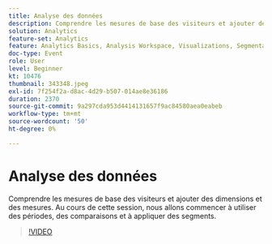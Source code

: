 ```yaml
---
title: Analyse des données
description: Comprendre les mesures de base des visiteurs et ajouter des dimensions et des mesures à l’aide de périodes, de comparaisons et d’applications de segments
solution: Analytics
feature-set: Analytics
feature: Analytics Basics, Analysis Workspace, Visualizations, Segmentation, Metrics
doc-type: Event
role: User
level: Beginner
kt: 10476
thumbnail: 343348.jpeg
exl-id: 7f254f2a-d8ac-4d29-b507-014ae8e36186
duration: 2370
source-git-commit: 9a297cda953d4414131657f9ac84580aea0eabeb
workflow-type: tm+mt
source-wordcount: '50'
ht-degree: 0%

---
```


# Analyse des données

Comprendre les mesures de base des visiteurs et ajouter des dimensions et des mesures. Au cours de cette session, nous allons commencer à utiliser des périodes, des comparaisons et à appliquer des segments.

>[!VIDEO](https://video.tv.adobe.com/v/343348/?quality=12&learn=on)

